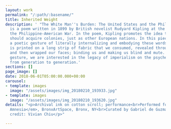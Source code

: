 ```yaml
---
layout: work
permalink: "/:path/:basename/"
title: Inherited Weight
description: ' "The White Man''s Burden: The United States and the Philippine Islands"
  is a poem written in 1899 by British novelist Rudyard Kipling at the beginning of
  the Philippine-American War. In the poem, Kipling promotes the idea that the US
  should acquire colonies, just as other European nations. In this piece, we performed
  a poetic gesture of literally internalizing and embodying these words. The poem
  is printed on a long strip of fabric that we consumed, revealed through our mouths,
  and then wrapped our faces; binding us and making us blind and mute. Through this
  gesture, we are interested in the legacy of imperialism on the psyche and body,
  from generation to generation.'
sections: []
page_image: []
date: 2018-06-01T05:00:00.000+00:00
carousel:
- template: images
  image: "/assets/images/img_20180210_193933.jpg"
- template: images
  image: "/assets/images/img_20180210_193620.jpg"
details: "<p>Archival ink on cotton scroll; performance<br>Performed for <em>Historical
  Amnesia</em>, BronxArtSpace, Bronx, NY<br>Curated by Gabriel de Guzman<br>Photo
  credit: Vivian Chiu</p>"

---
```

